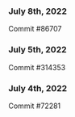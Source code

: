### July 8th, 2022

Commit #86707

### July 5th, 2022

Commit #314353


### July 4th, 2022

Commit #72281
